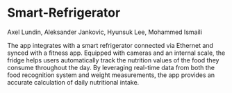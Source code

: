 # Smart-Refrigerator
Axel Lundin,
Aleksander Jankovic,
Hyunsuk Lee,
Mohammed Ismaili

The app integrates with a smart refrigerator connected via Ethernet and synced with a fitness app. Equipped with cameras and an internal scale, the fridge helps users automatically track the nutrition values of the food they consume throughout the day. By leveraging real-time data from both the food recognition system and weight measurements, the app provides an accurate calculation of daily nutritional intake.
